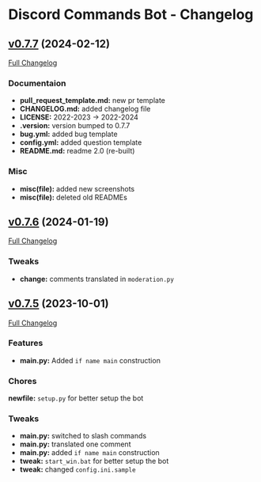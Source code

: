 # Discord Commands Bot - Changelog

## [v0.7.7](https://github.com/r-liner/discord-commands-bot/releases/tag/v0.7.7) (2024-02-12)

[Full Changelog](https://github.com/r-liner/discord-commands-bot/compare/v0.7.6...v0.7.7)

### Documentaion
- **pull_request_template.md:** new pr template
- **CHANGELOG.md:** added changelog file
- **LICENSE:** 2022-2023 -> 2022-2024
- **.version:** version bumped to 0.7.7
- **bug.yml:** added bug template
- **config.yml:** added question template
- **README.md:** readme 2.0 (re-built)

### Misc
- **misc(file):** added new screenshots
- **misc(file):** deleted old READMEs

## [v0.7.6](https://github.com/r-liner/discord-commands-bot/releases/tag/v0.7.6) (2024-01-19)

[Full Changelog](https://github.com/r-liner/discord-commands-bot/compare/v0.7.5...v0.7.6)

### Tweaks
- **change:** comments translated in `moderation.py`

## [v0.7.5](https://github.com/r-liner/discord-commands-bot/releases/tag/v0.7.5) (2023-10-01)

[Full Changelog](https://github.com/r-liner/discord-commands-bot/compare/v0.7.4...v0.7.5)

### Features
- **main.py:** Added `if name main` construction

### Chores
**newfile:** `setup.py` for better setup the bot

### Tweaks
- **main.py:** switched to slash commands
- **main.py:** translated one comment
- **main.py:** added `if name main` construction
- **tweak:** `start_win.bat` for better setup the bot
- **tweak:** changed `config.ini.sample`